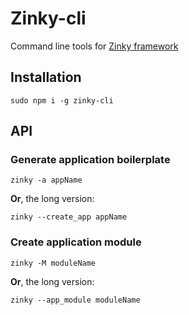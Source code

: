 # Zinky-cli
Command line tools for [Zinky framework](https://github.com/zinkyjs/zinky)

## Installation
```
sudo npm i -g zinky-cli
```

## API

### Generate application boilerplate
```
zinky -a appName
```
**Or**, the long version:
```
zinky --create_app appName
```

### Create application module
```
zinky -M moduleName
```
**Or**, the long version:
```
zinky --app_module moduleName
```
